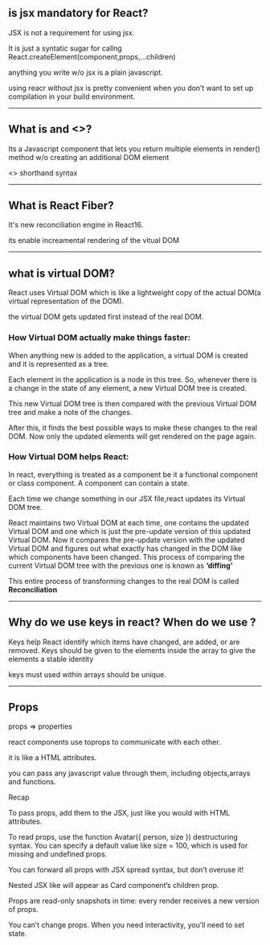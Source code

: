 <h2>is jsx mandatory for React?</h2>
<p> JSX is not a requirement for using jsx. </p>
<p>It is just a syntatic sugar for callng React.createElement(component,props,...children)</p>
<p> anything you write w/o jsx is a plain javascript.</p>
<p> using reacr without jsx is pretty convenient when you don’t want to set up compilation in your build environment.</p>
<hr/>
<h2>What is <React.Fragment></React.Fragment> and <></>?</h2>
<p>Its a Javascript component that lets you return multiple elements in render() method w/o creating an additional DOM element</p>
<p><></> shorthand syntax</p>
<hr/>
<h2>What is React Fiber?</h2>
<p>It's new reconciliation engine in React16.</p>
<p> its enable increamental rendering of the vitual DOM</p>
<hr/>
<h2>what is virtual DOM?</h2>
<p>React uses Virtual DOM which is like a lightweight copy of the actual DOM(a virtual representation of the DOM). </p>
<p> the virtual DOM gets updated first instead of the real DOM.</p>
<h3>How Virtual DOM actually make things faster: </h3>
<p>When anything new is added to the application, a virtual DOM is created and it is represented as a tree.</p>
<p>Each element in the application is a node in this tree. So, whenever there is a change in the state of any element, a new Virtual DOM tree is created.</p>
<p> This new Virtual DOM tree is then compared with the previous Virtual DOM tree and make a note of the changes.</p>
<p> After this, it finds the best possible ways to make these changes to the real DOM. Now only the updated elements will get rendered on the page again. </p>
<h3>How Virtual DOM helps React:</h3>
<p> In react, everything is treated as a component be it a functional component or class component. A component can contain a state.</p>
<p>Each time we change something in our JSX file,react updates its Virtual DOM tree.</p>
<p>React maintains two Virtual DOM at each time, one contains the updated Virtual DOM and one which is just the pre-update version of this updated Virtual DOM. Now it compares the pre-update version with the updated Virtual DOM and figures out what exactly has changed in the DOM like which components have been changed. This process of comparing the current Virtual DOM tree with the previous one is known as <strong>‘diffing’</strong></p>
<p>This entire process of transforming changes to the real DOM is called <strong>Reconciliation</strong></p>
<hr/>

<h2>Why do we use keys in react? When do we use ?</h2>
<p>Keys help React identify which items have changed, are added, or are removed. Keys should be given to the elements inside the array to give the elements a stable identity</p>
<p> keys must used within arrays should be unique.</p>
<hr/>

<h2>Props</h2>
<p> props => properties</p>
<p> react components use toprops to communicate with each other.</p>
<p>it is like a HTML attributes.</p>
<p>you can pass any javascript value through them, including objects,arrays and functions.</p>
<p>Recap</p>
<p>To pass props, add them to the JSX, just like you would with HTML attributes.</p>
<p>To read props, use the function Avatar({ person, size }) destructuring syntax.
You can specify a default value like size = 100, which is used for missing and undefined props.</p>
<p>You can forward all props with <Avatar {...props} /> JSX spread syntax, but don’t overuse it!</p>
<p>Nested JSX like <Card><Avatar /></Card> will appear as Card component’s children prop.</p>
<p>Props are read-only snapshots in time: every render receives a new version of props.</p>
<p>You can’t change props. When you need interactivity, you’ll need to set state.</p>

